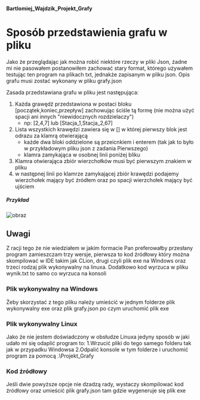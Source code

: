 #### Bartlomiej_Wajdzik_Projekt_Grafy

# Sposób przedstawienia grafu w pliku

Jako że przeglądając jak można robić niektóre rzeczy w pliki Json, żadne mi nie pasowałem postanowiłem zachować stary format, którego używałem testując ten program na plikach
txt, jednakże zapisanym w pliku json. Opis grafu musi zostać wykonany w pliku grafy.json

Zasada przedstawiana grafu w pliku jest następująca:

1. Każda grawędź przedstawiona w postaci bloku [początek,koniec,przepływ] zachowując ściśle tą formę (nie można użyć spacji ani innych "niewidocznych rozdzielaczy")
   - np: [2,4,7] lub [Stacja_1,Stacja_2,67]
2. Lista wszystkich krawędzi zawiera się w [] w której pierwszy blok jest odrazu za klamrą otwierającą
   - każde dwa bloki oddzielone są przeicnkiem i enterem (tak jak to było w przykładowym pliku json z zadania Pierwszego)
   - klamra zamykająca w osobnej linii poniżej bliku
3. Klamra otwierająca zbiór wierzchołków musi być pierwszym znakiem w pliku
4. w następnej linii po klamrze zamykającej zbiór krawędzi podajemy wierzchołek mający być źródłem oraz po spacji wierzchołek mający być ujściem

##### Przykład
    
![obraz](https://scontent.xx.fbcdn.net/v/t1.15752-9/191189416_1123195941508412_1652619867378825957_n.png?_nc_cat=109&ccb=1-3&_nc_sid=aee45a&_nc_ohc=CF9ZqFubmq8AX9clrY6&_nc_ad=z-m&_nc_cid=0&_nc_ht=scontent.xx&oh=baaee7cc9733194f4bffcca41aec8882&oe=60D322D1)

## Uwagi

Z racji tego że nie wiedziałem w jakim formacie Pan preferowałby przesłany program zamieszczam trzy wersje, pierwsza to kod źródłowy który można skompilować w IDE takim jak CLion, drugi czyli plik exe na Windows oraz trzeci rodzaj plik wykonywalny na linuxa. Dodatkowo kod wyrzuca w pliku wynik.txt to samo co wyrzuca na konsoli

### Plik wykonywalny na Windows

Żeby skorzystać z tego pliku należy umieścić w jednym folderze plik wykonywalny exe oraz plik grafy.json po czym uruchomić plik exe

### Plik wykonywalny Linux

Jako że nie jestem doświadczony w obsłudze Linuxa jedyny sposób w jaki udało mi się odaplić program to:
1.Wrzucić pliki do tego samego folderu tak jak w przypadku Windowsa
2.Odpalić konsole w tym folderze i uruchomić program za pomocą .\Projekt_Grafy

### Kod źródłowy

Jeśli dwie powyższe opcje nie dzadzą rady, wystaczy skompilować kod źródłowy oraz umieścić plik grafy.json tam gdzie wygeneruje się plik exe 

